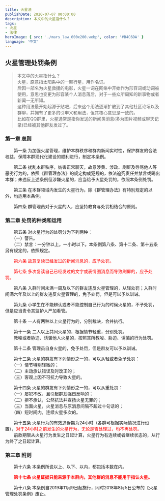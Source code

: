 ```yaml
---
title: 火星法
publishDate: 2020-07-07 00:00:00
description: 本文中的火星指什么？
tags:
- 火星
- 法律
heroImage: { src: './mars_law_600x200.webp', color: '#B4C6DA' }
language: '中文'
---
```


## 火星管理处罚条例
 
> 本文中的火星指什么？  
> 火星，原意指太阳系中的一颗行星，用作名词。  
> 后因一部名为火星救援的电影，火星一词在网络中开始作为形容词或动词被使用，意思也变更为形容某个人消息落后，对于一些众所周知的新事物或者新闻一无所知。  
> 这种用法最开始起源于贴吧，后来这个用法逐渐扩散到了其他社区论坛以及群聊，并拥有了更多的引申义和用法，但其核心意思是一致的。  
> 比如在QQ群里，火星通常是指你发送的新闻类消息(多为图片视频或聊天记录)已经被其他群友发过了。
 
### 第一章 总则
 
 　　第一条 为加强火星管理，维护本群秩序和群内新闻实时性，保护群友的合法权益，保障本群现代化建设的顺利进行，制定本条例。
 
 　　第二条 扰乱本群秩序，妨害正常聊天，故意涉黄、涉政、刷屏及辱骂他人等恶劣行为的，依照《群管理办法》的规定构成犯规的，依法追究责任并禁言或踢出本群；未违反上述条例但涉嫌火星的，应当给予火星处罚的，依照本条例处罚。
 
 　　第三条 在本群领域内发生的火星行为，除《群管理办法》有特别规定的以外，均适用本条例。
 
 　　第四条 群管理员对于火星的人，应坚持教育与处罚相结合的原则。
 
### 第二章 处罚的种类和运用
 
 　　第五条 对火星行为的处罚分为下列两种：  
 　　（一）警告。  
 　　（二）禁言：一分钟以上，一小时以下。本条例第八条、第十二条、第十五条另有规定的，依照规定。
 
 　　<font color="red">第六条 故意复读已经发过的新闻消息的，应予处罚。</font>
 
 　　<font color="red">第七条 多次复读自己已经发过的文字或表情图消息而导致刷屏的，应予处罚。</font>
 
 　　第八条 入群时间未满一周及以下的群友违反火星管理的，从轻处罚；入群时间满六年及以上的群友违反火星管理的，免予处罚，但是可以予以训诫。
 
 　　第九条 小学生在不能辨认或者不能控制自己行为的时候火星的，不予处罚，但是应当责令其监护人严加看管。
 
 　　第十条 一人有两种以上火星行为的，分别裁决，合并执行。
 
 　　第十一条 二人以上共同火星的，根据情节轻重，分别处罚。  
 　　教唆或者胁迫、诱骗他人火星的，按照其所教唆、胁迫、诱骗的行为处罚。
 
 　　第十二条 管理员自身火星的，免予处罚，但是群友可以予以训诫。
 
 　　第十三条 火星的群友有下列情形之一的，可以从轻或者免予处罚：  
 　　（一）情节特别轻微的；  
 　　（二）主动承认错误及时改正的；  
 　　（三）客观上因不可抗力导致火星的。  
 
 　　第十四条 火星的群友有下列情形之一的，可以从重处罚：  
 　　（一）屡犯不改，且引起群友强烈反响的；  
 　　（二）拒不承认，公然抗法并宣扬火星无罪的；  
 　　（三）当面火星，火星消息与原消息间隔不超过十句话的；  
 　　（四）短时间内，连续火星多次的。
 
 　　第十五条 火星行为的有效追诉期为24小时（各群可根据实际情况进行设置），<font color="red">对于24小时之前发生的火星行为，无论是否处理过，均不再处罚。</font>  
 　　前款期限从火星行为发生之日起计算，火星行为有连续或者继续状态的，从行为终了之日起计算。
 
### 第三章 附则
 
 　　第十六条 本条例所说以上、以下、以内，都包括本数在内。
 
 　　**<font color="red">第十七条 火星证据只能来源于本群内，其他群的消息不能用于指认火星。</font>**
 
 　　第十八条 本条例自2019年11月9日起施行，同时2018年8月5日公布的《火星管理处罚条例》废止。


 